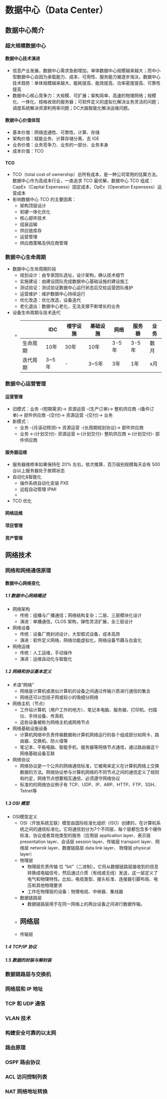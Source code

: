 <!--
 * @Author: wolf-li
 * @Date: 2025-04-28 14:34:39
 * @LastEditTime: 2025-04-29 09:27:29
 * @LastEditors: wolf-li
 * @Description: 
 * @FilePath: /note/src/Mind/dataCenter.md
 * talk is cheep show me your code.
-->
# 数据中心（Data Center）

## 数据中心简介

### 超大规模数据中心

#### 数据中心技术演进

- 信息产业发展，数据中心需求急剧增加，单体数据中心规模越来越大；而中小型数据中心会因为承载能力、成本、可用性、服务能力被逐步淘汰，数据中心技术趋势：单体规模越来越大、能耗提高、能效提高、功率密度提高、可靠性提高
- 数据中心核心竞争力：大规模、可扩展；架构简单、高速的物理网络；规模化、一体化、规格收敛的服务器；可软件定义的虚拟化解决业务灵活的问题；调度系统解决资源利用率问题；DC大脑智能化解决运维问题。

#### 数据中心价值体现

- 基本价值：网络连通性、可靠性，计算、存储
- 架构价值：赋能业务、计算存储分离、去 IOE
- 业务价值：业务竞争力、业务的一部分、业务本身
- 成本价值：TCO

#### TCO

- TCO（total cost of ownership）总所有成本，是一种公司常用的估算方法。数据中心作为高成本行业，一直追求 TCO 最优解，数据中心 TCO 组成：CapEx（Capital Expensess）固定成本、OpEx（Operation Expensess）运营成本
- 影响数据中心 TCO 的主要因素：
  - 架构顶层设计
  - 软硬一体化优化
  - 核心部件技术
  - 组装运输
  - 供应链库存
  - 运营管理
  - 供应商策略及供应商管理

### 数据中心生命周期

- 数据中心生命周期阶段
  - 规划设计：由专家团队选址，设计架构，确认技术细节
  - 实施建设：由建设团队完成数据中心基础设施的建设施工
  - 测试验证：测试验证数据中心运行状态后交给运营团队维护
  - 运营维护：维护数据中心持续运行
  - 优化改造：优化改造，设备迭代
  - 老化退出：数据中心老化，无法支撑不断增长的业务
- 设备生命周期与技术迭代
  - | |IDC|楼宇设施|基础设施|网络|服务器|业务
    |--|--|--|--|--|--|--|
    |生命周期|10年|30年|10年|3-5年|3-5年|数月|
    |迭代周期|3~5年|-|3~5年|3年|1年|x月|

### 数据中心运营管理

#### 运营管理

- 旧模式：业务 -(短期需求)-> 资源运营 -(生产订单)-> 整机供应商 -(备件订单)-> 部件供应商 -(交付)-> 资源运营 -(交付)-> 业务
- 新模式：
  - 业务 -(月滚动预测)-> 资源运营 -(长周期规划协议)-> 部件供应商
  - 业务 <-(计划交付)- 资源运营 <-(计划交付)- 整机供应商 <-(计划交付)- 部件供应商

#### 服务器运维

- 服务器维修率如果保持在 20% 左右，依次推算，百万级别规模每天会有 500 台以上服务器处于故障状态
- 自动化&智能化
  - 操作系统自动化安装 PXE
  - 远程自动管理 IPMI
  - 
- TCO 优化

#### 网络运维

#### 项目管理

#### 资产管理

## 网络技术

### 网络和网络通信原理

#### 数据中心网络变化

##### 1.1 数据中心网络概述

- 网络架构
  - 传统：组播与广播通信；网络结构复杂；二层、三层模块化设计
  - 演进：单播通信，CLOS 架构，弹性灵活扩展，全三层设计
- 网络设备
  - 传统：设备厂商封闭设计，大型框式设备，成本高昂
  - 演进：软件定义网络，网络功能虚拟化，网络设备节藕与白盒化
- 网络运维
  - 传统：人工运维，手动操作
  - 演进：运维自动化与智能化

##### 1.2 网络和协议基本定义

- 术语“网络”
  - 网络是计算机或类似计算机的设备之间通过传输介质进行通信的集合
  - 网络还可以包括子网或较小的吸细分网络
- 网络主机（节点）
  - 工作站计算机（用户工作的地方）、笔记本电脑、服务器、打印机、扫描仪、手持设备、传真机
  - 这些设备被称为网络主机或网络节点
- 网络基础设施设备
  - 计算机网络中负责传输数据和计算机网络运行的各个组成部分如网卡、路由器、交换机、防火墙等
  - 笔记本、平板电脑、智能手机、服务器等网络节点通信，通过路由器这个网络基础设备互联
- 网络协议
  - 网络协议是一个公共的网络通信标准，它被用来定义在计算机网络上交换数据的方法。网络协议参与计算机网络的不同节点之间的通信定义了规则和约定，网络节点想要相互通信，必须遵守网络协议
  - 标准的的网络协议例子有 TCP、UDP、IP、ARP、HTTP、FTP、SSH、Telnet等

##### 1.3 OSI 模型

- OSI模型定义
  - OSI（开放系统互联）模型由国际标准化组织（ISO）创建的，在计算机系统之间的通信标准化。它将通信划分为7个不同层，每个层都包含多个硬件标准、协议或者其他类型的服务（应用层 application layer、表示层 presentation layer、会话层 session layer、传输层 transport layer、网络层 netwrok layer、数据链路层 data link layer、 物理层 physical layer）
  - 物理层
    - 物理层负责传输 位 “bit”（二进制）。它将从数据链路层接收到的信息转换成电磁信号，然后通过介质（有线或无线）发送，这一层定义了电气和物理特性。比如，电缆类型、接头标准、连接器引脚布局、电压和其他物理要求
    - 工作在物理层的设备：物理电缆、中继器、集线器
  - 数据链路层
    - 数据链路层用于在同一网络上的两台设备之间进行数据传输。
  - 网络层
    - 
  - 传输层

##### 1.4 TCP/IP 协议

##### 1.5 数据的封装与解封装

### 数据链路层与交换机

### 网络层和 IP 地址

### TCP 和 UDP 通信

### VLAN 技术

### 构建安全可靠的以太网

### 路由原理

### OSPF 路由协议

### ACL 访问控制列表

### NAT 网络地址转换


